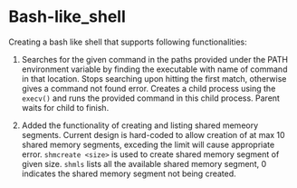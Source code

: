 # Bash-like_shell
Creating a bash like shell that supports following functionalities:
1. Searches for the given command in the paths provided under the PATH environment variable by finding the executable with name of command in that location. Stops searching upon hitting the first match, otherwise gives a command not found error. Creates a child process using the `execv()` and runs the provided command in this child process. Parent waits for child to finish.

2. Added the functionality of creating and listing shared memeory segments. Current design is hard-coded to allow creation of at max 10 shared memory segments, exceding the limit will cause appropriate error. `shmcreate <size>` is used to create shared memory segment of given size. `shmls` lists all the available shared memory segment, 0 indicates the shared memory segment not being created. 